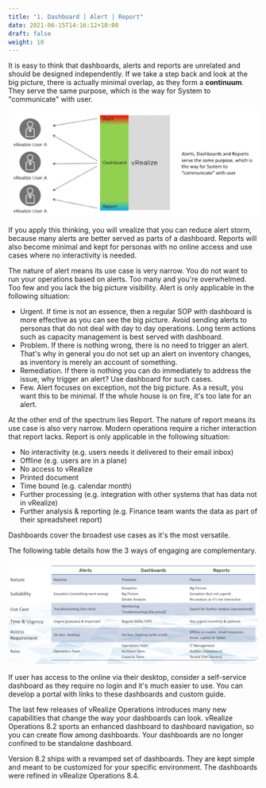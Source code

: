 ```yaml
---
title: "1. Dashboard | Alert | Report"
date: 2021-06-15T14:16:12+10:00
draft: false
weight: 10
---
```


It is easy to think that dashboards, alerts and reports are unrelated and should be designed independently. If we take a step back and look at the big picture, there is actually minimal overlap, as they form a **continuum**. They serve the same purpose, which is the way for System to "communicate" with user.

![Dashboard, alert, report map to personas](3.1.1-fig-1.png)

If you apply this thinking, you will vrealize that you can reduce alert storm, because many alerts are better served as parts of a dashboard. Reports will also become minimal and kept for personas with no online access and use cases where no interactivity is needed.

The nature of alert means its use case is very narrow. You do not want to run your operations based on alerts. Too many and you're overwhelmed. Too few and you lack the big picture visibility. Alert is only applicable in the following situation:

- Urgent. If time is not an essence, then a regular SOP with dashboard is more effective as you can see the big picture. Avoid sending alerts to personas that do not deal with day to day operations. Long term actions such as capacity management is best served with dashboard.
- Problem. If there is nothing wrong, there is no need to trigger an alert. That's why in general you do not set up an alert on inventory changes, as inventory is merely an account of something.
- Remediation. If there is nothing you can do immediately to address the issue, why trigger an alert? Use dashboard for such cases.
- Few. Alert focuses on exception, not the big picture. As a result, you want this to be minimal. If the whole house is on fire, it's too late for an alert.

At the other end of the spectrum lies Report. The nature of report means its use case is also very narrow. Modern operations require a richer interaction that report lacks. Report is only applicable in the following situation:

- No interactivity (e.g. users needs it delivered to their email inbox)
- Offline (e.g. users are in a plane)
- No access to vRealize
- Printed document
- Time bound (e.g. calendar month)
- Further processing (e.g. integration with other systems that has data not in vRealize)
- Further analysis & reporting (e.g. Finance team wants the data as part of their spreadsheet report)

Dashboards cover the broadest use cases as it's the most versatile.

The following table details how the 3 ways of engaging are complementary.

![Comparison of each](3.1.1-fig-2.png)

If user has access to the online via their desktop, consider a self-service dashboard as they require no login and it's much easier to use. You can develop a portal with links to these dashboards and custom guide.

The last few releases of vRealize Operations introduces many new capabilities that change the way your dashboards can look. vRealize Operations 8.2 sports an enhanced dashboard to dashboard navigation, so you can create flow among dashboards. Your dashboards are no longer confined to be standalone dashboard.

Version 8.2 ships with a revamped set of dashboards. They are kept simple and meant to be customized for your specific environment. The dashboards were refined in vRealize Operations 8.4.